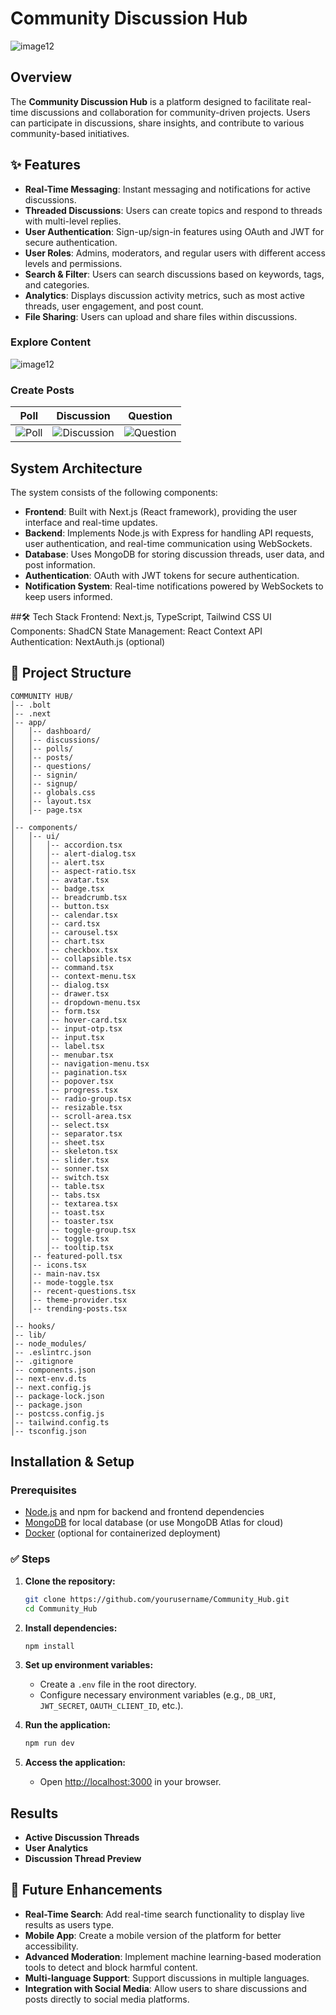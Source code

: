# Community Discussion Hub
![image12](https://github.com/Abdulla-1234/Community-Discussion-Hub/blob/main/Images/Home_page.png)

## Overview
The **Community Discussion Hub** is a platform designed to facilitate real-time discussions and collaboration for community-driven projects. Users can participate in discussions, share insights, and contribute to various community-based initiatives.

## ✨ Features
- **Real-Time Messaging**: Instant messaging and notifications for active discussions.
- **Threaded Discussions**: Users can create topics and respond to threads with multi-level replies.
- **User Authentication**: Sign-up/sign-in features using OAuth and JWT for secure authentication.
- **User Roles**: Admins, moderators, and regular users with different access levels and permissions.
- **Search & Filter**: Users can search discussions based on keywords, tags, and categories.
- **Analytics**: Displays discussion activity metrics, such as most active threads, user engagement, and post count.
- **File Sharing**: Users can upload and share files within discussions.

### Explore Content
![image12](https://github.com/Abdulla-1234/Community-Discussion-Hub/blob/main/Images/Explore_content.png)

### Create Posts
| Poll | Discussion | Question |
|---------------|----------------|----------------|
| ![Poll](https://github.com/Abdulla-1234/Community-Discussion-Hub/blob/main/Images/create_poll.png) | ![Discussion](https://github.com/Abdulla-1234/Community-Discussion-Hub/blob/main/Images/create_discussion.png) | ![Question](https://github.com/Abdulla-1234/Community-Discussion-Hub/blob/main/Images/create_question.png) |

## System Architecture
The system consists of the following components:
- **Frontend**: Built with Next.js (React framework), providing the user interface and real-time updates.
- **Backend**: Implements Node.js with Express for handling API requests, user authentication, and real-time communication using WebSockets.
- **Database**: Uses MongoDB for storing discussion threads, user data, and post information.
- **Authentication**: OAuth with JWT tokens for secure authentication.
- **Notification System**: Real-time notifications powered by WebSockets to keep users informed.
  
##🛠️ Tech Stack
Frontend: Next.js, TypeScript, Tailwind CSS
UI Components: ShadCN
State Management: React Context API
Authentication: NextAuth.js (optional)

## 📂 Project Structure
```
COMMUNITY HUB/
│-- .bolt
│-- .next
│-- app/
│   │-- dashboard/
│   │-- discussions/
│   │-- polls/
│   │-- posts/
│   │-- questions/
│   │-- signin/
│   │-- signup/
│   │-- globals.css
│   │-- layout.tsx
│   │-- page.tsx
│
│-- components/
│   │-- ui/
│   │   │-- accordion.tsx
│   │   │-- alert-dialog.tsx
│   │   │-- alert.tsx
│   │   │-- aspect-ratio.tsx
│   │   │-- avatar.tsx
│   │   │-- badge.tsx
│   │   │-- breadcrumb.tsx
│   │   │-- button.tsx
│   │   │-- calendar.tsx
│   │   │-- card.tsx
│   │   │-- carousel.tsx
│   │   │-- chart.tsx
│   │   │-- checkbox.tsx
│   │   │-- collapsible.tsx
│   │   │-- command.tsx
│   │   │-- context-menu.tsx
│   │   │-- dialog.tsx
│   │   │-- drawer.tsx
│   │   │-- dropdown-menu.tsx
│   │   │-- form.tsx
│   │   │-- hover-card.tsx
│   │   │-- input-otp.tsx
│   │   │-- input.tsx
│   │   │-- label.tsx
│   │   │-- menubar.tsx
│   │   │-- navigation-menu.tsx
│   │   │-- pagination.tsx
│   │   │-- popover.tsx
│   │   │-- progress.tsx
│   │   │-- radio-group.tsx
│   │   │-- resizable.tsx
│   │   │-- scroll-area.tsx
│   │   │-- select.tsx
│   │   │-- separator.tsx
│   │   │-- sheet.tsx
│   │   │-- skeleton.tsx
│   │   │-- slider.tsx
│   │   │-- sonner.tsx
│   │   │-- switch.tsx
│   │   │-- table.tsx
│   │   │-- tabs.tsx
│   │   │-- textarea.tsx
│   │   │-- toast.tsx
│   │   │-- toaster.tsx
│   │   │-- toggle-group.tsx
│   │   │-- toggle.tsx
│   │   │-- tooltip.tsx
│   │-- featured-poll.tsx
│   │-- icons.tsx
│   │-- main-nav.tsx
│   │-- mode-toggle.tsx
│   │-- recent-questions.tsx
│   │-- theme-provider.tsx
│   │-- trending-posts.tsx
│
│-- hooks/
│-- lib/
│-- node_modules/
│-- .eslintrc.json
│-- .gitignore
│-- components.json
│-- next-env.d.ts
│-- next.config.js
│-- package-lock.json
│-- package.json
│-- postcss.config.js
│-- tailwind.config.ts
│-- tsconfig.json
```

## Installation & Setup
### Prerequisites
- [Node.js](https://nodejs.org/) and npm for backend and frontend dependencies
- [MongoDB](https://www.mongodb.com/) for local database (or use MongoDB Atlas for cloud)
- [Docker](https://www.docker.com/) (optional for containerized deployment)

### ✅ Steps
1. **Clone the repository:**
   ```sh
   git clone https://github.com/yourusername/Community_Hub.git
   cd Community_Hub
   ```
2. **Install dependencies:**
   ```sh
   npm install
   ```
3. **Set up environment variables:**
   - Create a `.env` file in the root directory.
   - Configure necessary environment variables (e.g., `DB_URI`, `JWT_SECRET`, `OAUTH_CLIENT_ID`, etc.).

4. **Run the application:**
   ```sh
   npm run dev
   ```

5. **Access the application:**
   - Open [http://localhost:3000](http://localhost:3000) in your browser.

## Results
- **Active Discussion Threads**
- **User Analytics**
- **Discussion Thread Preview**

## 🎯 Future Enhancements
- **Real-Time Search**: Add real-time search functionality to display live results as users type.
- **Mobile App**: Create a mobile version of the platform for better accessibility.
- **Advanced Moderation**: Implement machine learning-based moderation tools to detect and block harmful content.
- **Multi-language Support**: Support discussions in multiple languages.
- **Integration with Social Media**: Allow users to share discussions and posts directly to social media platforms.
